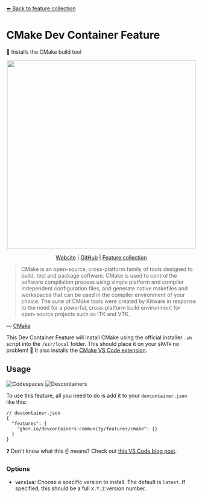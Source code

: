 [⬅️ Back to feature collection](https://devcontainers.community/features/)

# CMake Dev Container Feature

🍰 Installs the CMake build tool

<div align="center">

<p>
  <img width="500" src="https://i.imgur.com/hwiPvLS.png" />
</p>

<p>
  <a href="https://devcontainers.community/features-cmake/">Website</a>
  | <a href="https://github.com/devcontainers-community/features-cmake">GitHub</a>
  | <a href="https://devcontainers.community/features/">Feature collection</a>
</p>

</div>

> CMake is an open-source, cross-platform family of tools designed to build,
> test and package software. CMake is used to control the software compilation
> process using simple platform and compiler independent configuration files,
> and generate native makefiles and workspaces that can be used in the compiler
> environment of your choice. The suite of CMake tools were created by Kitware
> in response to the need for a powerful, cross-platform build environment for
> open-source projects such as ITK and VTK.

&mdash; [CMake](https://cmake.org/)

This Dev Container Feature will install CMake using the official installer `.sh`
script into the `/usr/local` folder. This should place it on your `$PATH` no
problem! 🚀 It also installs the [CMake VS Code extension].

## Usage

![Codespaces](https://img.shields.io/static/v1?style=for-the-badge&message=Codespaces&color=181717&logo=GitHub&logoColor=FFFFFF&label=)
![Devcontainers](https://img.shields.io/static/v1?style=for-the-badge&message=Devcontainers&color=2496ED&logo=Docker&logoColor=FFFFFF&label=)

To use this feature, all you need to do is add it to your `devcontainer.json`
like this:

```jsonc
// devcontainer.json
{
  "features": {
    "ghcr.io/devcontainers-community/features/cmake": {}
  }
}
```

❓ Don't know what this ☝ means? Check out [this VS Code blog post].

### Options

- **`version`:** Choose a specific version to install. The default is `latest`.
  If specified, this should be a full `X.Y.Z` version number.

<!-- prettier-ignore-start -->
[this vs code blog post]: https://code.visualstudio.com/blogs/2022/09/15/dev-container-features
[cmake vs code extension]: https://marketplace.visualstudio.com/items?itemName=twxs.cmake
<!-- prettier-ignore-end -->
